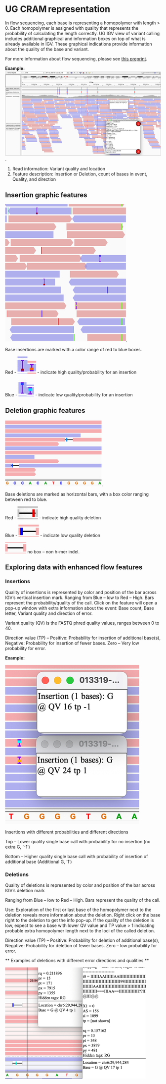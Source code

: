 # UG CRAM representation
In flow sequencing, each base is representing a homopolymer with length > 0. Each homopolymer is assigned with quality that represents the probability of calculating the length correctly. UG IGV view of variant calling includes additional graphical and information boxes on top of what is already available in IGV. These graphical indications provide information about the quality of the base and variant. 

For more information about flow sequencing, please see [this preprint](https://www.biorxiv.org/content/10.1101/2022.05.29.493900). 

**Example:** 
![UG data alignment](img/Picture1.png). 

1. Read information: Variant quality and location 
2. Feature description: Insertion or Deletion, count of bases in event, Quality, and direction  

## Insertion graphic features
![Zoomed in data](img/Picture2.png).

Base insertions are marked with a color range of red to blue boxes. 

Red - ![Insertion 1](img/Picture3.png)![Insertion 2](img/Picture4.png) - indicate high quality/probability for an insertion

Blue - ![Insertion 3](img/Picture5.png)![Insertion 4](img/Picture6.png) - indicate low quality/probability for an insertion

## Deletion graphic features

![Zoomed in data](img/Picture7.png).

Base deletions are marked as horizontal bars, with a box color ranging between red to blue. 

Red - ![Deletion 1](img/Picture8.png) - indicate high quality deletion 

Blue - ![Deletion 3](img/Picture9.png) - indicate low quality deletion 

![Deletion 4](img/Picture10.png) no box – non h-mer indel. 

## Exploring data with enhanced flow features 

### Insertions 

Quality of insertions is represented by color and position of the bar across IGV’s vertical insertion mark. Ranging from Blue – low to Red – High. Bars represent the probability/quality of the call. Click on the feature will open a pop-up window with extra information about the event: Base count, Base letter, Variant quality and direction of error.  

Variant quality (QV) is the FASTQ phred quality values, ranges between 0 to 40. 

Direction value (TP) – Positive: Probability for insertion of additional base(s), Negative: Probability for insertion of fewer bases. Zero – Very low probability for error. 

**Example:** 

![Insertion examples](img/Picture11.png)

Insertions with different probabilities and different directions 

Top – Lower quality single base call with probability for no insertion (no extra G, ‘-1’) 

Bottom – Higher quality single base call with probability of insertion of additional base (Additional G, ‘1’) 

### Deletions

Quality of deletions is represented by color and position of the bar across IGV’s deletion mark 

Ranging from Blue – low to Red – High. Bars represent the quality of the call. 

Use: Exploration of the first or last base of the homopolymer next to the deletion reveals more information about the deletion. Right click on the base right to the deletion to get the info pop-up. If the quality of the deletion is low, expect to see a base with lower QV value and TP value > 1 indicating probable extra homopolymer length next to the loci of the called deletion. 

Direction value (TP) – Positive: Probability for deletion of additional base(s), Negative: Probability for deletion of fewer bases. Zero – low probability for error. 

** Examples of deletions with different error directions and qualities **

![Deletion examples](img/Picture14.png)